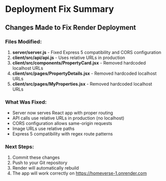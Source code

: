 # Deployment Fix Summary

## Changes Made to Fix Render Deployment

### Files Modified:
1. **server/server.js** - Fixed Express 5 compatibility and CORS configuration
2. **client/src/api/api.js** - Uses relative URLs in production
3. **client/src/components/PropertyCard.jsx** - Removed hardcoded localhost URLs
4. **client/src/pages/PropertyDetails.jsx** - Removed hardcoded localhost URLs
5. **client/src/pages/MyProperties.jsx** - Removed hardcoded localhost URLs

### What Was Fixed:
- Server now serves React app with proper routing
- API calls use relative URLs in production (no localhost)
- CORS configuration allows same-origin requests
- Image URLs use relative paths
- Express 5 compatibility with regex route patterns

### Next Steps:
1. Commit these changes
2. Push to your Git repository
3. Render will automatically rebuild
4. The app will work correctly on https://homeverse-1.onrender.com

